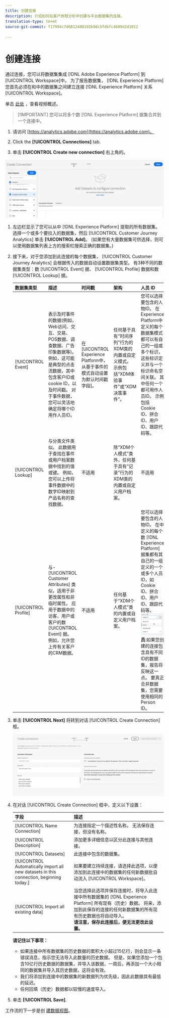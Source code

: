 ```yaml
---
title: 创建连接
description: 介绍如何在客户旅程分析中创建与平台数据集的连接。
translation-type: tm+mt
source-git-commit: f17994c7d6812480102b9dc5fdbfc4609d2d1012

---
```



# 创建连接

通过连接，您可以将数据集集成 [!DNL Adobe Experience Platform] 到 [!UICONTROL Workspace]中。 为了报告数据集， [!DNL Experience Platform] 您首先必须在和中的数据集之间建立连接 [!DNL Experience Platform] 关系 [!UICONTROL Workspace]。

单击 [此处](https://docs.adobe.com/content/help/en/platform-learn/tutorials/cja/connecting-customer-journey-analytics-to-data-sources-in-platform.html) ，查看视频概述。

>[!IMPORTANT] 您可以将多个数 [!DNL Experience Platform] 据集合并到一个连接中。

1. 请访问 [https://analytics.adobe.com](https://analytics.adobe.com)。

1. Click the **[!UICONTROL Connections]** tab.

1. 单击 **[!UICONTROL Create new connection]** 右上角的。

![创建连接](assets/create-connection.png)

1. 左边栏显示了您可以从中 [!DNL Experience Platform] 提取的所有数据集。 选择一个或多个要拉入的数据集，然后 [!UICONTROL Customer Journey Analytics] 单击 **[!UICONTROL Add]**。 (如果您有大量数据集可供选择，则可以使用数据集列表上方的搜索栏搜索正确的数据集。)

1. 接下来，对于您添加到此连接的每个数据集， [!UICONTROL Customer Journey Analytics] 会根据传入的数据自动设置数据集类型。 有3种不同的数据集类型：数 [!UICONTROL Event] 据、 [!UICONTROL Profile] 数据和数 [!UICONTROL Lookup] 据。

   | 数据集类型 | 描述 | 时间戳 | 架构 | 人员 ID |
   |---|---|---|---|---|
   | [!UICONTROL Event] | 表示及时事件的数据(例如，Web访问、交互、交易、POS数据、调查数据、广告印象数据等)。 例如，这可能是典型的点击流数据，其中包含客户ID或cookie ID，以及时间戳。 对于事件数据，您可以灵活地确定将哪个ID用作人员ID。 | 在 [UICONTROL Experience Platform中，从基于事件的模式自动设置为默认时间戳字段]。 | 任何基于具有“时间序列”行为的XDM类的内置或自定义模式。 示例包括“XDM体验事件”或“XDM决策事件”。 | 您可以选择要包含的人物ID。 在Experience Platform中定义的每个数据集模式都可以有自己的一组或多个标识，这些标识定义并与一个标识命名空间关联。 其中任何一个都可用作人员ID。 示例包括Cookie ID、拼合ID、用户ID、跟踪代码等。 |
   | [!UICONTROL Lookup] | 与分类文件类似。 此数据用于查找在事件或用户档案数据中找到的值或键。 例如，您可以上传将事件数据中的数字ID映射到产品名称的查找数据。 | 不适用 | 除“XDM个人模式”类外，任何基于具有“记录”行为的XDM类的内置或自定义用户档案。 | 不适用 |
   | [!UICONTROL Profile] | 与- [!UICONTROL Customer Attributes] 类似，适用于非更改属性和非临时属性。 应用于数据中的访客、用户或客户的数 [!UICONTROL Event] 据。 例如，允许您上传有关客户的CRM数据。 | 不适用 | 任何基于“XDM个人模式”类的内置或自定义用户档案。 | 您可以选择要包含的人物ID。 在中定义的每个数 [!DNL Experience Platform] 据集都有其自己的一组定义的一个或多个人员ID，如Cookie ID、拼合ID、用户ID、跟踪代码等。<br>![人](assets/person-id.png)**员&#x200B;**:如果您创建的连接包含具有不同ID的数据集，报告将反映这一点。 要真正合并数据集，您需要使用相同的Person ID。 |

1. 单击 **[!UICONTROL Next]** 将转到对话 [!UICONTROL Create Connection] 框。

   ![创建连接](assets/create-connection2.png)

1. 在对话 [!UICONTROL Create Connection] 框中，定义以下设置：

   | 字段 | 描述 |
   |---|---|
   | [!UICONTROL Name Connection] | 为连接指定一个描述性名称。 无法保存连接，但没有名称。 |
   | [!UICONTROL Description] | 添加更多详细信息以区分此连接与其他连接。 |
   | [!UICONTROL Datasets] | 此连接中包含的数据集。 |
   | [!UICONTROL Automatically import all new datasets in this connection, beginning today.] | 如果要建立持续连接，请选择此选项，以便添加到此连接中的数据集的任何新数据批自动流入 [!UICONTROL Workspace]。 |
   | [!UICONTROL Import all existing data] | 当您选择此选项并保存连接时，将导入此连接中所有数据集的 [!DNL Experience Platform] 所有现有（历史）数据。 将来，添加到此保存的连接的任何新数据集的所有现有历史数据也将自动导入。 <br>**请注意，保存此连接后，便无法更改此设置。** |

   **请记住以下事项：**

   * 如果连接中所有数据集的历史数据的累积大小超过15亿行，则会显示一条错误消息，指示您无法导入此数量的历史数据。 但是，如果您添加一个包含10亿行历史数据的数据集，并导入该数据，一周后，再添加一个大小相同的数据集并导入其历史数据，这将会有效。
   * 我们将添加到连接中的数据集的新数据列为优先级，因此此数据具有最低的延迟。
   * 任何回填（历史）数据都以较慢的速度导入。

1. 单击 **[!UICONTROL Save]**.

工作流的下一步是创 [建数据视图](/help/data-views/create-dataview.md)。
